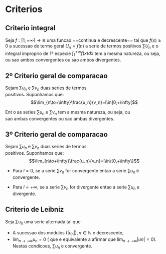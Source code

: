 # Criterios

## Criterio integral

Seja $f : [1,+\infty]\to \mathbb R$ uma funcao ==continua e decrescente== tal que $f(x)\geq 0$ a sucessao de termo geral $U_n = f(n)$ a serie de termos positivos $\displaystyle \sum U_n$ e o integral improprio de 1ª especie
$\displaystyle \int_1^{+\infty}f(x)dx$ tem a mesma natureza, ou seja, ou sao ambos  convergentes ou sao ambos divergentes.

## 2º Criterio geral de comparacao

Sejam  $∑ u_n$ e $∑ v_n$ duas series de termos  
positivos. Suponhamos que:
$$\lim_{n\to+\infty}\frac{u_n}{v_n}=l\in]0,+\infty[$$

Ent o as series $∑ u_n$ e $∑ v_n$ tem a mesma natureza, ou seja, ou  
sao ambas convergentes ou sao ambas divergentes.

## 3º Criterio geral de comparacao

Sejam  $∑ u_n$ e $∑ v_n$ duas series de termos  
positivos. Suponhamos que:
$$\lim_{n\to+\infty}\frac{u_n}{v_n}=l\in\{0,+\infty\}$$

- Para $l = 0$, se a serie $∑ v_n$ for convergente entao a serie $∑ u_n$ é convergente.

- Para $l = +\infty$, se a serie $∑ v_n$ for divergente entao a serie $∑ u_n$  e divergente.

## Criterio de Leibniz

Seja $∑ u_n$ uma serie alternada tal que  
- A sucessao dos modulos $(|u_n|),n∈\mathbb N$ e decrescente,  
- $\lim _{n→+∞ }u_n = 0$ ( que e equivalente a afirmar que  $\displaystyle \lim_{  n→+∞} |un| = 0$).  
Nestas condicoes, $∑ u_n$  ́e convergente.

